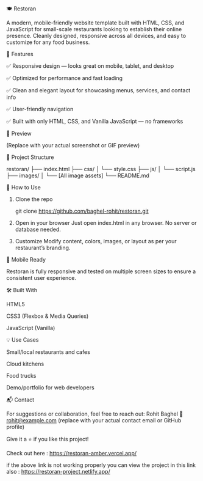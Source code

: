 🍽️ Restoran

A modern, mobile-friendly website template built with HTML, CSS, and JavaScript for small-scale restaurants looking to establish their online presence. Cleanly designed, responsive across all devices, and easy to customize for any food business.

🌟 Features

✅ Responsive design — looks great on mobile, tablet, and desktop

✅ Optimized for performance and fast loading

✅ Clean and elegant layout for showcasing menus, services, and contact info

✅ User-friendly navigation

✅ Built with only HTML, CSS, and Vanilla JavaScript — no frameworks


📸 Preview


(Replace with your actual screenshot or GIF preview)

📁 Project Structure

restoran/
├── index.html
├── css/
│   └── style.css
├── js/
│   └── script.js
├── images/
│   └── [All image assets]
└── README.md

🚀 How to Use

1. Clone the repo

   git clone            https://github.com/baghel-rohit/restoran.git


2. Open in your browser
Just open index.html in any browser. No server or database needed.


3. Customize
Modify content, colors, images, or layout as per your restaurant’s branding.



📱 Mobile Ready

Restoran is fully responsive and tested on multiple screen sizes to ensure a consistent user experience.

🛠️ Built With

HTML5

CSS3 (Flexbox & Media Queries)

JavaScript (Vanilla)


💡 Use Cases

Small/local restaurants and cafes

Cloud kitchens

Food trucks

Demo/portfolio for web developers


📬 Contact

For suggestions or collaboration, feel free to reach out:
Rohit Baghel
📧 rohit@example.com (replace with your actual contact email or GitHub profile)


Give it a ⭐ if you like this project!


Check out here : https://restoran-amber.vercel.app/

if the above link is not working properly you can view the project in this link also : https://restoran-project.netlify.app/
